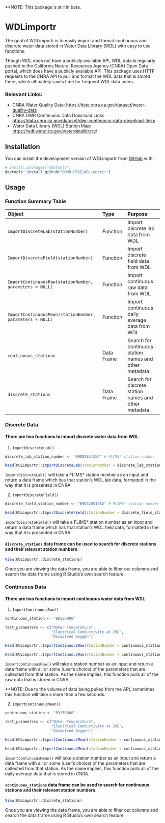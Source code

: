 
<!-- README.md is generated from README.Rmd. Please edit that file -->

\*\*NOTE: This package is still in beta.

# WDLimportr

<!-- badges: start -->
<!-- badges: end -->

The goal of WDLimportr is to easily import and format continuous and
discrete water data stored in Water Data Library (WDL) with easy to use
functions.

Though WDL does not have a publicly available API, WDL data is regularly
pushed to the California Natural Resources Agency (CNRA) Open Data
portal, which does have a publicly available API. This package uses HTTP
requests to the CNRA API to pull and format the WDL data that is stored
there, which ultimately saves time for frequent WDL data users.

### Relevant Links:

- CNRA Water Quality Data:
  <https://data.cnra.ca.gov/dataset/water-quality-data>
- CNRA DWR Continuous Data Download Links:
  <https://data.cnra.ca.gov/dataset/dwr-continuous-data-download-links>
- Water Data Library (WDL) Station Map:
  <https://wdl.water.ca.gov/waterdatalibrary/>

## Installation

You can install the development version of WDLimportr from
[GitHub](https://github.com/) with:

``` r
# install.packages("devtools")
devtools::install_github("EMRR-DISE/WDLimportr")
```

## Usage

### Function Summary Table

| Object                                                   | Type       | Purpose                                                |
|:---------------------------------------------------------|:-----------|:-------------------------------------------------------|
| `ImportDiscreteLab(stationNumber)`                       | Function   | Import discrete lab data from WDL                      |
| `ImportDiscreteField(stationNumber)`                     | Function   | Import discrete field data from WDL                    |
| `ImportContinuousRaw(stationNumber, parameters = NULL)`  | Function   | Import continuous raw data from WDL                    |
| `ImportContinuousMean(stationNumber, parameters = NULL)` | Function   | Import continuous daily average data from WDL          |
| `continuous_stations`                                    | Data Frame | Search for continuous station names and other metadata |
| `discrete_stations`                                      | Data Frame | Search for discrete station names and other metadata   |

### Discrete Data

#### There are two functions to import discrete water data from WDL.

1.  `ImportDiscreteLab()`

``` r
discrete_lab_station_number <- "B9D82851352" # FLIMS* station number

head(WDLimportr::ImportDiscreteLab(stationNumber = discrete_lab_station_number))
```

`ImportDiscreteLab()` will take a FLIMS\* station number as an input and
return a data frame which has that station’s WDL lab data, formatted in
the way that it is presented in CNRA.

2.  `ImportDiscreteField()`

``` r
discrete_field_station_number <- "B9D82851352" # FLIMS* station number

head(WDLimportr::ImportDiscreteField(stationNumber = discrete_field_station_number))
```

`ImportDiscreteField()` will take a FLIMS\* station number as an input
and return a data frame which has that station’s WDL field data,
formatted in the way that it is presented in CNRA.

#### `discrete_stations` data frame can be used to search for discrete stations and their relevant station numbers.

``` r
View(WDLimportr::discrete_stations)
```

Once you are viewing the data frame, you are able to filter out columns
and search the data frame using R Studio’s own search feature.

### Continuous Data

#### There are two functions to import continuous water data from WDL

1.  `ImportContinuousRaw()`

``` r
continuous_station <- "B9156000"

test_parameters <- c("Water Temperature",
                     "Electrical Conductivity at 25C",
                     "Dissolved Oxygen")

head(WDLimportr::ImportContinuousRaw(stationNumber = continuous_station, parameters = NULL))

head(WDLimportr::ImportContinuousRaw(stationNumber = continuous_station, parameters = test_parameters))
```

`ImportContinuousRaw()` will take a station number as an input and
return a data frame with all or some (user’s choice) of the parameters
that are collected from that station. As the name implies, this function
pulls all of the raw data that is stored in CNRA.

\*\*NOTE: Due to the volume of data being pulled from the API, sometimes
this function will take a more than a few seconds.

2.  `ImportContinuousMean()`

``` r
continuous_station <- "B9156000"

test_parameters <- c("Water Temperature",
                     "Electrical Conductivity at 25C",
                     "Dissolved Oxygen")

head(WDLimportr::ImportContinuousMean(stationNumber = continuous_station, parameters = NULL))

head(WDLimportr::ImportContinuousMean(stationNumber = continuous_station, parameters = test_parameters))
```

`ImportContinuousMean()` will take a station number as an input and
return a data frame with all or some (user’s choice) of the parameters
that are collected from that station. As the name implies, this function
pulls all of the daily average data that is stored in CNRA.

#### `continuous_stations` data frame can be used to search for continuous stations and their relevant station numbers.

``` r
View(WDLimportr::discrete_stations)
```

Once you are viewing the data frame, you are able to filter out columns
and search the data frame using R Studio’s own search feature.
